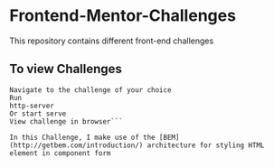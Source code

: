 # Frontend-Mentor-Challenges
This repository contains different front-end challenges

## To view Challenges 

```Install http-server or any server of you choice
Navigate to the challenge of your choice
Run 
http-server
Or start serve
View challenge in browser```

In this Challenge, I make use of the [BEM](http://getbem.com/introduction/) architecture for styling HTML element in component form 